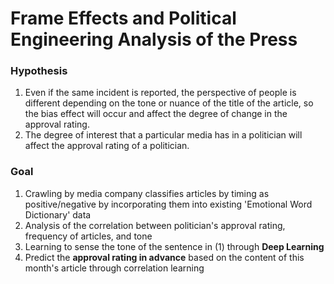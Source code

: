 # Frame Effects and Political Engineering Analysis of the Press

### Hypothesis
1. Even if the same incident is reported, the perspective of people is different depending on the tone or nuance of the title of the article, so the bias effect will occur and affect the degree of change in the approval rating.
2. The degree of interest that a particular media has in a politician will affect the approval rating of a politician.

### Goal

1. Crawling by media company classifies articles by timing as positive/negative by incorporating them into existing 'Emotional Word Dictionary' data
2. Analysis of the correlation between politician's approval rating, frequency of articles, and tone
3. Learning to sense the tone of the sentence in (1) through **Deep Learning**
4. Predict the **approval rating in advance** based on the content of this month's article through correlation learning
